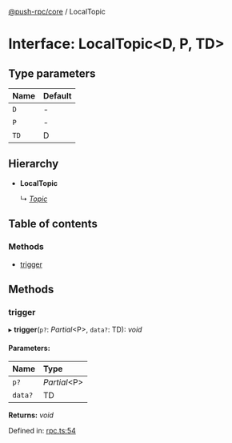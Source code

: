 [@push-rpc/core](../README.md) / LocalTopic

# Interface: LocalTopic<D, P, TD\>

## Type parameters

| Name | Default |
| :------ | :------ |
| `D` | - |
| `P` | - |
| `TD` | D |

## Hierarchy

* **LocalTopic**

  ↳ [*Topic*](topic.md)

## Table of contents

### Methods

- [trigger](localtopic.md#trigger)

## Methods

### trigger

▸ **trigger**(`p?`: *Partial*<P\>, `data?`: TD): *void*

#### Parameters:

| Name | Type |
| :------ | :------ |
| `p?` | *Partial*<P\> |
| `data?` | TD |

**Returns:** *void*

Defined in: [rpc.ts:54](https://github.com/vasyas/typescript-rpc/blob/c658db8/packages/core/src/rpc.ts#L54)
